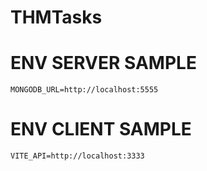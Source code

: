 # THMTasks

# ENV SERVER SAMPLE 

`MONGODB_URL=http://localhost:5555`

# ENV CLIENT SAMPLE 

`VITE_API=http://localhost:3333`